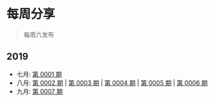# 每周分享

> 每周六发布

## 2019

- 七月: [第 0001 期](2019/07/27.md)
- 八月: [第 0002 期](2019/08/03.md) | [第 0003 期](2019/08/10.md) | [第 0004 期](2019/08/17.md) | [第 0005 期](2019/08/24.md) | [第 0006 期](2019/08/31.md)
- 九月: [第 0007 期](2019/09/07.md)
